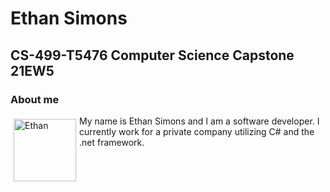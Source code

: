 # Ethan Simons
## CS-499-T5476 Computer Science Capstone 21EW5


### About me 


<img src="https://github.com/epsimons/epsimons.github.io/blob/main/me.png" alt="Ethan" style="height: 100px; width:100px; float:left; margin: 5px; display: block;"/>
My name is Ethan Simons and I am a software developer. I currently work for a private company utilizing C# and the .net framework. 
